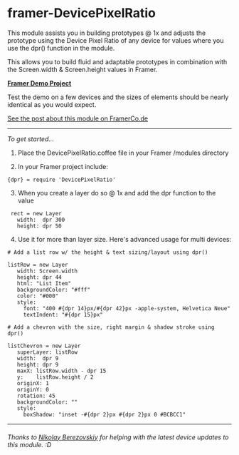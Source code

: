 # framer-DevicePixelRatio

This module assists you in building prototypes @ 1x and adjusts the prototype using the Device Pixel Ratio of any device for values where you use the dpr() function in the module.

This allows you to build fluid and adaptable prototypes in combination with the Screen.width & Screen.height values in Framer.

**[Framer Demo Project](http://jrdn.io/ffzH)**

Test the demo on a few devices and the sizes of elements should be nearly identical as you would expect. 

[See the post about this module on FramerCo.de](http://jrdn.io/eANh)

***

*To get started...*

 1. Place the DevicePixelRatio.coffee file in your Framer /modules directory

 2. In your Framer project include:

 ```
 {dpr} = require 'DevicePixelRatio'
```

 3. When you create a layer do so @ 1x and add the dpr function to the value
 
 ```
  rect = new Layer
    width:  dpr 300
    height: dpr 50
```
 4. Use it for more than layer size. Here's advanced usage for multi devices:

 ```
 # Add a list row w/ the height & text sizing/layout using dpr()

 listRow = new Layer
    width: Screen.width
    height: dpr 44
    html: "List Item"
    backgroundColor: "#fff"
    color: "#000"
    style: 
      font: "400 #{dpr 14}px/#{dpr 42}px -apple-system, Helvetica Neue"
      textIndent: "#{dpr 15}px"

 # Add a chevron with the size, right margin & shadow stroke using dpr()

 listChevron = new Layer
    superLayer: listRow
    width:  dpr 9
    height: dpr 9
    maxX: listRow.width - dpr 15
    y:    listRow.height / 2
    originX: 1
    originY: 0
    rotation: 45
    backgroundColor: ""
    style:
      boxShadow: "inset -#{dpr 2}px #{dpr 2}px 0 #BCBCC1"
```

***


###### Thanks to [Nikolay Berezovskiy](https://twitter.com/unikolas) for helping with the latest device updates to this module. :D
